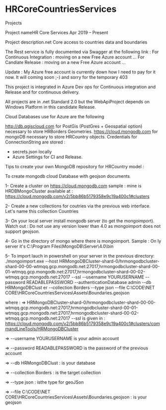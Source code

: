 # HRCoreCountriesServices

Projects

Project nameHR Core Services
Apr 2019 – Present

Project description.net Core access to countries data and boundaries

The Rest service is fully documented via Swagger at the following link : 
For Continuous Integration : moving on a new Free Azure account ...
For Candiate Release : moving on a new Free Azure account ...

Update : My Azure free account is currently down how I need to pay for it now. It will coming soon ;-) and sorry for the temporary 403


This project is integrated in Azure Dev ops for Continuous integration and Release and for continuous delivery.

All projects are in .net Standard 2.0 but the WebApiProject depends on Windows Platform in this candidate Release.

Cloud Databases use for Azure are the following

http://db.qgiscloud.com for PostGis (PostGres + Geospatial option) necessary to store HRBorders Geometries.
https://cloud.mongodb.com for mongoDB necessary to store HRCountry objects.
Credentials for ConnectionString are stored :
- secrets.json locally
- Azure Settings for CI and Release.

Tips to create your own MongoDB repository for HRCountry model :

To create mongodb cloud Database with geojson documents

1- Create a cluster on https://cloud.mongodb.com
sample : mine is HRDBMongoCluster available at : https://cloud.mongodb.com/v2/5bb86b5179358e9c19a400c1#clusters

2- Create a new collections for coutries via the previous web interface. Let's name this collection Countries

3- On your local server install mongodb server (to get the mongoimport). Watch out : Do not use any version lower than 4.0 as mongoimport does not support geojson.

4- Go in the directory of mongo where there is mongoimport. 
Sample : On ly server it's C:\Program Files\MongoDB\Server\4.0\bin

5- To import lauch in powershell on your server in the previous directory: 
./mongoimport.exe --host HRMongoDBCluster-shard-0/hrmongodbcluster-shard-00-00-wtmqq.gcp.mongodb.net:27017,hrmongodbcluster-shard-00-01-wtmqq.gcp.mongodb.net:27017,hrmongodbcluster-shard-00-02-wtmqq.gcp.mongodb.net:27017 --ssl --username YOURUSERNAME --password READABLEPASSWORD --authenticationDatabase admin --db HRMongoDBClust
er --collection Borders --type json --file C:\CODE\NET CORE\HRCoreCountriesServices\Assets\Boundaries.geojson

where : 
=> HRMongoDBCluster-shard-0/hrmongodbcluster-shard-00-00-wtmqq.gcp.mongodb.net:27017,hrmongodbcluster-shard-00-01-wtmqq.gcp.mongodb.net:27017,hrmongodbcluster-shard-00-02-wtmqq.gcp.mongodb.net:27017 --ssl is given in :
https://cloud.mongodb.com/v2/5bb86b5179358e9c19a400c1#clusters/commandLineTools/HRMongoDBCluster

=> --username YOURUSERNAME is your admin account

=> --password READABLEPASSWORD is the password of the previous account

=> --db HRMongoDBClust : is your database

=> --collection Borders : is the target collection

=> --type json : isthe type for geoJSon

=> --file C:\CODE\NET CORE\HRCoreCountriesServices\Assets\Boundaries.geojson : is your geojson








